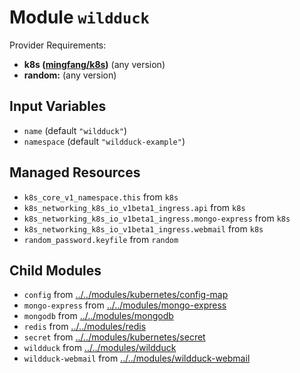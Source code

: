 
# Module `wildduck`

Provider Requirements:
* **k8s ([mingfang/k8s](https://registry.terraform.io/providers/mingfang/k8s/latest))** (any version)
* **random:** (any version)

## Input Variables
* `name` (default `"wildduck"`)
* `namespace` (default `"wildduck-example"`)

## Managed Resources
* `k8s_core_v1_namespace.this` from `k8s`
* `k8s_networking_k8s_io_v1beta1_ingress.api` from `k8s`
* `k8s_networking_k8s_io_v1beta1_ingress.mongo-express` from `k8s`
* `k8s_networking_k8s_io_v1beta1_ingress.webmail` from `k8s`
* `random_password.keyfile` from `random`

## Child Modules
* `config` from [../../modules/kubernetes/config-map](../../modules/kubernetes/config-map)
* `mongo-express` from [../../modules/mongo-express](../../modules/mongo-express)
* `mongodb` from [../../modules/mongodb](../../modules/mongodb)
* `redis` from [../../modules/redis](../../modules/redis)
* `secret` from [../../modules/kubernetes/secret](../../modules/kubernetes/secret)
* `wildduck` from [../../modules/wildduck](../../modules/wildduck)
* `wildduck-webmail` from [../../modules/wildduck-webmail](../../modules/wildduck-webmail)

